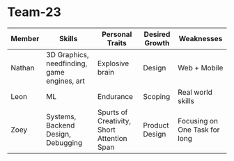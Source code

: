 # Team-23

Member | Skills | Personal Traits | Desired Growth | Weaknesses
--- | --- | --- | --- | ---
Nathan | 3D Graphics, needfinding, game engines, art | Explosive brain | Design | Web + Mobile
Leon | ML | Endurance | Scoping | Real world skills
Zoey | Systems, Backend Design, Debugging | Spurts of Creativity, Short Attention Span | Product Design | Focusing on One Task for long

